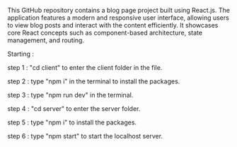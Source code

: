 This GitHub repository contains a blog page project built using React.js. The application features a modern and 
responsive user interface, allowing users to view blog posts and interact with the content efficiently. 
It showcases core React concepts such as component-based architecture, state management, and routing.

Starting :

step 1 : "cd client" to enter the client folder in the file.

step 2 : type "npm i" in the terminal to install the packages.

step 3 : type "npm run dev" in the terminal.

step 4 : "cd server" to enter the server folder.

step 5 : type "npm i" to install the packages.

step 6 : type "npm start" to start the localhost server.
